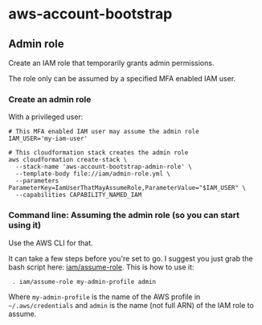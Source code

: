 # aws-account-bootstrap

## Admin role

Create an IAM role that temporarily grants admin permissions. 

The role only can be assumed by a specified MFA enabled IAM user.

### Create an admin role

With a privileged user:

    # This MFA enabled IAM user may assume the admin role
    IAM_USER='my-iam-user'

    # This cloudformation stack creates the admin role
    aws cloudformation create-stack \
      --stack-name 'aws-account-bootstrap-admin-role' \
      --template-body file://iam/admin-role.yml \
      --parameters ParameterKey=IamUserThatMayAssumeRole,ParameterValue="$IAM_USER" \
      --capabilities CAPABILITY_NAMED_IAM

### Command line: Assuming the admin role (so you can start using it)

Use the AWS CLI for that. 

It can take a few steps before you're set to go. I suggest you just grab the bash script here:
 [iam/assume-role](iam/assume-role). This is how to use it:

     . iam/assume-role my-admin-profile admin

Where `my-admin-profile` is the name of the AWS profile in `~/.aws/credentials` and `admin` is the 
name (not full ARN) of the IAM role to assume.